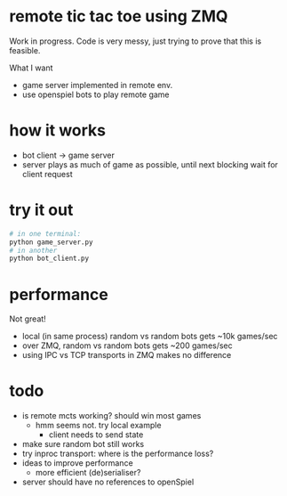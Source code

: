 # remote tic tac toe using ZMQ

Work in progress. Code is very messy, just trying to prove that this is
feasible.

What I want
- game server implemented in remote env.
- use openspiel bots to play remote game

# how it works
- bot client -> game server
- server plays as much of game as possible, until next blocking wait for client
  request

# try it out
```sh
# in one terminal:
python game_server.py
# in another
python bot_client.py
```

# performance
Not great!
- local (in same process) random vs random bots gets ~10k games/sec
- over ZMQ, random vs random bots gets ~200 games/sec
- using IPC vs TCP transports in ZMQ makes no difference

# todo
- is remote mcts working? should win most games
  - hmm seems not. try local example
    - client needs to send state
- make sure random bot still works
- try inproc transport: where is the performance loss?
- ideas to improve performance
  - more efficient (de)serialiser?
- server should have no references to openSpiel
